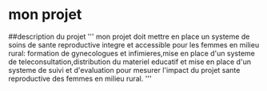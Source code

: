 # mon projet 
##description du projet
'''
mon projet doit mettre en place un systeme de soins de sante reproductive integre et accessible pour les femmes en milieu rural: formation de gynecologues et infimieres,mise en place d'un systeme de teleconsultation,distribution du materiel educatif et mise en place d'un systeme de suivi et d'evaluation pour mesurer l'impact du projet sante reproductive des femmes en milieu rural.
'''